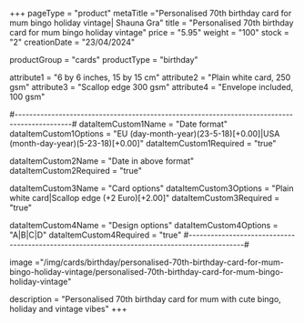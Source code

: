 +++
pageType = "product"
metaTitle ="Personalised 70th birthday card for mum bingo holiday vintage| Shauna Gra"
title = "Personalised 70th birthday card for mum bingo holiday vintage"
price = "5.95"
weight = "100"
stock = "2"
creationDate = "23/04/2024"

productGroup = "cards"
productType = "birthday"

attribute1 = "6 by 6 inches, 15 by 15 cm" 
attribute2 = "Plain white card, 250 gsm"
attribute3 = "Scallop edge 300 gsm"
attribute4 = "Envelope included, 100 gsm"

#---------------------------------------------------------------------------------------------#
dataItemCustom1Name = "Date format"
dataItemCustom1Options = "EU (day-month-year)(23-5-18)[+0.00]|USA (month-day-year)(5-23-18)[+0.00]"
dataItemCustom1Required = "true"

dataItemCustom2Name = "Date in above format"
dataItemCustom2Required = "true"

dataItemCustom3Name = "Card options"
dataItemCustom3Options = "Plain white card|Scallop edge (+2 Euro)[+2.00]"
dataItemCustom3Required = "true"

dataItemCustom4Name = "Design options"
dataItemCustom4Options = "A|B|C|D"
dataItemCustom4Required = "true"
#---------------------------------------------------------------------------------------------#

image ="/img/cards/birthday/personalised-70th-birthday-card-for-mum-bingo-holiday-vintage/personalised-70th-birthday-card-for-mum-bingo-holiday-vintage"

description = "Personalised 70th birthday card for mum with cute bingo, holiday and vintage vibes"
+++
